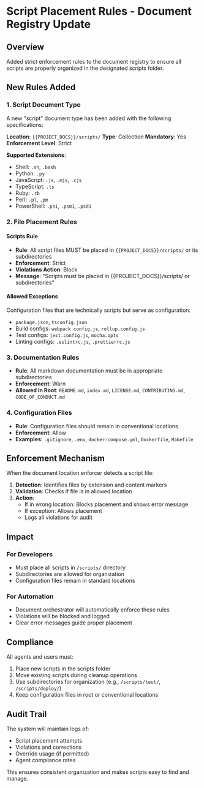 # Script Placement Rules - Document Registry Update

## Overview
Added strict enforcement rules to the document registry to ensure all scripts are properly organized in the designated scripts folder.

## New Rules Added

### 1. Script Document Type
A new "script" document type has been added with the following specifications:

**Location**: `{{PROJECT_DOCS}}/scripts/`
**Type**: Collection
**Mandatory**: Yes
**Enforcement Level**: Strict

**Supported Extensions**:
- Shell: `.sh`, `.bash`
- Python: `.py`
- JavaScript: `.js`, `.mjs`, `.cjs`
- TypeScript: `.ts`
- Ruby: `.rb`
- Perl: `.pl`, `.pm`
- PowerShell: `.ps1`, `.psm1`, `.psd1`

### 2. File Placement Rules

#### Scripts Rule
- **Rule**: All script files MUST be placed in `{{PROJECT_DOCS}}/scripts/` or its subdirectories
- **Enforcement**: Strict
- **Violations Action**: Block
- **Message**: "Scripts must be placed in {{PROJECT_DOCS}}/scripts/ or subdirectories"

#### Allowed Exceptions
Configuration files that are technically scripts but serve as configuration:
- `package.json`, `tsconfig.json`
- Build configs: `webpack.config.js`, `rollup.config.js`
- Test configs: `jest.config.js`, `mocha.opts`
- Linting configs: `.eslintrc.js`, `.prettierrc.js`

### 3. Documentation Rules
- **Rule**: All markdown documentation must be in appropriate subdirectories
- **Enforcement**: Warn
- **Allowed in Root**: `README.md`, `index.md`, `LICENSE.md`, `CONTRIBUTING.md`, `CODE_OF_CONDUCT.md`

### 4. Configuration Files
- **Rule**: Configuration files should remain in conventional locations
- **Enforcement**: Allow
- **Examples**: `.gitignore`, `.env`, `docker-compose.yml`, `Dockerfile`, `Makefile`

## Enforcement Mechanism

When the document location enforcer detects a script file:

1. **Detection**: Identifies files by extension and content markers
2. **Validation**: Checks if file is in allowed location
3. **Action**: 
   - If in wrong location: Blocks placement and shows error message
   - If exception: Allows placement
   - Logs all violations for audit

## Impact

### For Developers
- Must place all scripts in `/scripts/` directory
- Subdirectories are allowed for organization
- Configuration files remain in standard locations

### For Automation
- Document orchestrator will automatically enforce these rules
- Violations will be blocked and logged
- Clear error messages guide proper placement

## Compliance

All agents and users must:
1. Place new scripts in the scripts folder
2. Move existing scripts during cleanup operations
3. Use subdirectories for organization (e.g., `/scripts/test/`, `/scripts/deploy/`)
4. Keep configuration files in root or conventional locations

## Audit Trail

The system will maintain logs of:
- Script placement attempts
- Violations and corrections
- Override usage (if permitted)
- Agent compliance rates

This ensures consistent organization and makes scripts easy to find and manage.